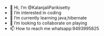 - 👋 Hi, I’m @KalanjaliParikisetty
- 👀 I’m interested in coding
- 🌱 I’m currently learning  java,hibernate
- 💞️ I’m looking to collaborate on playing
- 📫 How to reach me  whatsapp:9493995825

<!---
KalanjaliParikisetty/KalanjaliParikisetty is a ✨ special ✨ repository because its `README.md` (this file) appears on your GitHub profile.
You can click the Preview link to take a look at your changes.
--->
